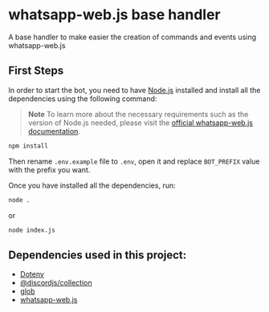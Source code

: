 whatsapp-web.js base handler
============

A base handler to make easier the creation of commands and events using whatsapp-web.js

## First Steps
In order to start the bot, you need to have [Node.js](https://nodejs.org/en/download/) installed and install all the dependencies using the following command:
> **Note** To learn more about the necessary requirements such as the version of Node.js needed, please visit the [official whatsapp-web.js documentation](https://wwebjs.dev/).
```sh
npm install
```

Then rename `.env.example` file to `.env`, open it and replace `BOT_PREFIX` value with the prefix you want.

Once you have installed all the dependencies, run:
```sh
node .
```

or

```sh
node index.js
```

## Dependencies used in this project:
* [Dotenv](https://www.npmjs.com/package/dotenv)
* [@discordjs/collection](https://www.npmjs.com/package/@discordjs/collection)
* [glob](https://www.npmjs.com/package/glob)
* [whatsapp-web.js](https://www.npmjs.com/package/whatsapp-web.js)
